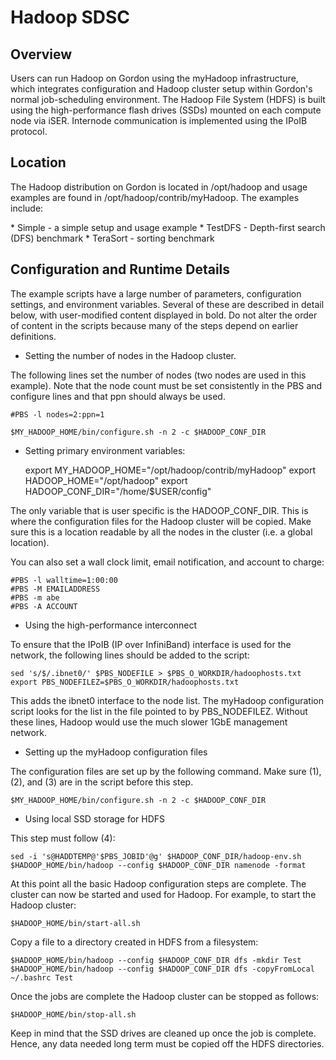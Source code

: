 Hadoop SDSC
===========

 

Overview
--------

Users can run Hadoop on Gordon using the myHadoop infrastructure, which
integrates configuration and Hadoop cluster setup within Gordon's normal
job-scheduling environment. The Hadoop File System (HDFS) is built using
the high-performance flash drives (SSDs) mounted on each compute node
via iSER. Internode communication is implemented using the IPoIB
protocol.

Location
--------

The Hadoop distribution on Gordon is located in /opt/hadoop and usage
examples are found in /opt/hadoop/contrib/myHadoop. The examples
include:

\* Simple - a simple setup and usage example \* TestDFS - Depth-first
search (DFS) benchmark \* TeraSort - sorting benchmark

Configuration and Runtime Details
---------------------------------

The example scripts have a large number of parameters, configuration
settings, and environment variables. Several of these are described in
detail below, with user-modified content displayed in bold. Do not alter
the order of content in the scripts because many of the steps depend on
earlier definitions.

- Setting the number of nodes in the Hadoop cluster.

The following lines set the number of nodes (two nodes are used in this
example). Note that the node count must be set consistently in the PBS
and configure lines and that ppn should always be used.

    #PBS -l nodes=2:ppn=1

    $MY_HADOOP_HOME/bin/configure.sh -n 2 -c $HADOOP_CONF_DIR

- Setting primary environment variables:

    export MY_HADOOP_HOME="/opt/hadoop/contrib/myHadoop"
    export HADOOP_HOME="/opt/hadoop"
    export HADOOP_CONF_DIR="/home/$USER/config"

The only variable that is user specific is the HADOOP_CONF_DIR. This
is where the configuration files for the Hadoop cluster will be copied.
Make sure this is a location readable by all the nodes in the cluster
(i.e. a global location).

You can also set a wall clock limit, email notification, and account to
charge:

    #PBS -l walltime=1:00:00
    #PBS -M EMAILADDRESS
    #PBS -m abe
    #PBS -A ACCOUNT

- Using the high-performance interconnect

To ensure that the IPoIB (IP over InfiniBand) interface is used for the
network, the following lines should be added to the script:

    sed 's/$/.ibnet0/' $PBS_NODEFILE > $PBS_O_WORKDIR/hadoophosts.txt
    export PBS_NODEFILEZ=$PBS_O_WORKDIR/hadoophosts.txt

This adds the ibnet0 interface to the node list. The myHadoop
configuration script looks for the list in the file pointed to by
PBS_NODEFILEZ. Without these lines, Hadoop would use the much slower
1GbE management network.

- Setting up the myHadoop configuration files

The configuration files are set up by the following command. Make sure
(1), (2), and (3) are in the script before this step.

    $MY_HADOOP_HOME/bin/configure.sh -n 2 -c $HADOOP_CONF_DIR

- Using local SSD storage for HDFS

This step must follow (4):

    sed -i 's@HADDTEMP@'$PBS_JOBID'@g' $HADOOP_CONF_DIR/hadoop-env.sh
    $HADOOP_HOME/bin/hadoop --config $HADOOP_CONF_DIR namenode -format

At this point all the basic Hadoop configuration steps are complete. The
cluster can now be started and used for Hadoop. For example, to start
the Hadoop cluster:

    $HADOOP_HOME/bin/start-all.sh

Copy a file to a directory created in HDFS from a filesystem:

    $HADOOP_HOME/bin/hadoop --config $HADOOP_CONF_DIR dfs -mkdir Test
    $HADOOP_HOME/bin/hadoop --config $HADOOP_CONF_DIR dfs -copyFromLocal ~/.bashrc Test

Once the jobs are complete the Hadoop cluster can be stopped as follows:

    $HADOOP_HOME/bin/stop-all.sh

Keep in mind that the SSD drives are cleaned up once the job is
complete. Hence, any data needed long term must be copied off the HDFS
directories.
